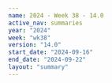 ```yaml
---
name: 2024 - Week 38 - 14.0
active_nav: summaries
year: "2024"
week: "wk38"
version: "14.0"
start_date: "2024-09-16"
end_date: "2024-09-22"
layout: "summary"
---
```

